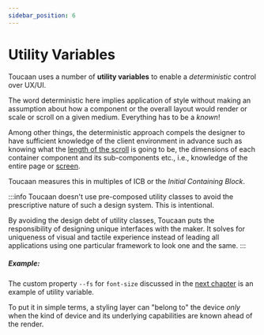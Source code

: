 ```yaml
---
sidebar_position: 6
---
```


# Utility Variables

Toucaan uses a number of **utility variables** to enable a _deterministic_ control over UX/UI. 

The word deterministic here implies application of style without making an assumption about how a component or the overall layout would render or scale or scroll on a given medium. Everything has to be a _known_! 

Among other things, the deterministic approach compels the designer to have sufficient knowledge of the client environment in advance such as knowing what the [length of the scroll](./web-design/pagination.md) is going to be, the dimensions of each container component and its sub-components etc., i.e., knowledge of the entire page or [screen](./native-apps/create-a-screen.md). 

Toucaan measures this in multiples of ICB or the _Initial Containing Block_. 
 
:::info
Toucaan doesn't use pre-composed utility classes to avoid the prescriptive nature of such a design system. This is intentional. 

By avoiding the design debt of utility classes, Toucaan puts the responsibility of designing unique interfaces with the maker. It solves for uniqueness of visual and tactile experience instead of leading all applications using one particular framework to look one and the same. 
:::

##### Example:
The custom property `--fs` for `font-size` discussed in the [next chapter](./typography/introduction.md) is an example of utility variable.

To put it in simple terms, a styling layer can "belong to" the device _only_ when the kind of device and its underlying capabilities are known ahead of the render. 

<!-- :::warning Pending documentation
More documentation w.r.t typesetting, typography, and scaling components to come here later. 
::: -->
